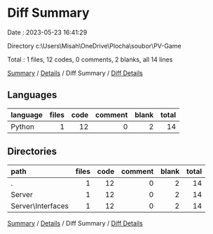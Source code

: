 # Diff Summary

Date : 2023-05-23 16:41:29

Directory c:\\Users\\Misah\\OneDrive\\Plocha\\soubor\\PV-Game

Total : 1 files,  12 codes, 0 comments, 2 blanks, all 14 lines

[Summary](results.md) / [Details](details.md) / Diff Summary / [Diff Details](diff-details.md)

## Languages
| language | files | code | comment | blank | total |
| :--- | ---: | ---: | ---: | ---: | ---: |
| Python | 1 | 12 | 0 | 2 | 14 |

## Directories
| path | files | code | comment | blank | total |
| :--- | ---: | ---: | ---: | ---: | ---: |
| . | 1 | 12 | 0 | 2 | 14 |
| Server | 1 | 12 | 0 | 2 | 14 |
| Server\\Interfaces | 1 | 12 | 0 | 2 | 14 |

[Summary](results.md) / [Details](details.md) / Diff Summary / [Diff Details](diff-details.md)